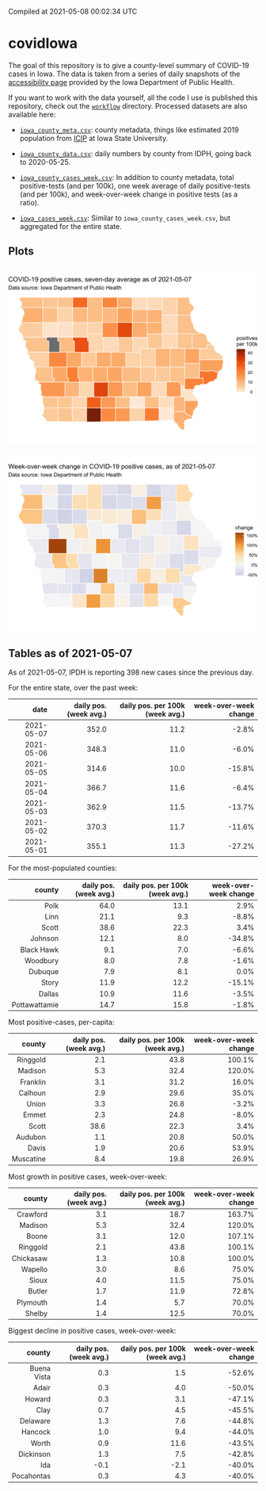 Compiled at 2021-05-08 00:02:34 UTC

<!-- README.md is generated from README.Rmd. Please edit that file -->

# covidIowa

<!-- badges: start -->

<!-- badges: end -->

The goal of this repository is to give a county-level summary of
COVID-19 cases in Iowa. The data is taken from a series of daily
snapshots of the [accessibility
page](https://coronavirus.iowa.gov/pages/access) provided by the Iowa
Department of Public Health.

If you want to work with the data yourself, all the code I use is
published this repository, check out the [`workflow`](workflow)
directory. Processed datasets are also available here:

  - [`iowa_county_meta.csv`](https://raw.githubusercontent.com/ijlyttle/covidIowa/master/workflow/data/99-publish/iowa_county_meta.csv):
    county metadata, things like estimated 2019 population from
    [ICIP](https://www.icip.iastate.edu/tables/population/counties-estimates)
    at Iowa State University.

  - [`iowa_county_data.csv`](https://raw.githubusercontent.com/ijlyttle/covidIowa/master/workflow/data/99-publish/iowa_county_data.csv):
    daily numbers by county from IDPH, going back to 2020-05-25.

  - [`iowa_county_cases_week.csv`](https://raw.githubusercontent.com/ijlyttle/covidIowa/master/workflow/data/99-publish/iowa_county_data.csv):
    In addition to county metadata, total positive-tests (and per 100k),
    one week average of daily positive-tests (and per 100k), and
    week-over-week change in positive tests (as a ratio).

  - [`iowa_cases_week.csv`](https://raw.githubusercontent.com/ijlyttle/covidIowa/master/workflow/data/99-publish/iowa_cases_week.csv):
    Similar to `iowa_county_cases_week.csv`, but aggregated for the
    entire state.

## Plots

![](workflow/data/99-publish/iowa_cases.png)

![](workflow/data/99-publish/iowa_change.png)

## Tables as of 2021-05-07

As of 2021-05-07, IPDH is reporting 398 new cases since the previous
day.

For the entire state, over the past week:

|       date | daily pos. (week avg.) | daily pos. per 100k (week avg.) | week-over-week change |
| ---------: | ---------------------: | ------------------------------: | --------------------: |
| 2021-05-07 |                  352.0 |                            11.2 |                \-2.8% |
| 2021-05-06 |                  348.3 |                            11.0 |                \-6.0% |
| 2021-05-05 |                  314.6 |                            10.0 |               \-15.8% |
| 2021-05-04 |                  366.7 |                            11.6 |                \-6.4% |
| 2021-05-03 |                  362.9 |                            11.5 |               \-13.7% |
| 2021-05-02 |                  370.3 |                            11.7 |               \-11.6% |
| 2021-05-01 |                  355.1 |                            11.3 |               \-27.2% |

For the most-populated counties:

|        county | daily pos. (week avg.) | daily pos. per 100k (week avg.) | week-over-week change |
| ------------: | ---------------------: | ------------------------------: | --------------------: |
|          Polk |                   64.0 |                            13.1 |                  2.9% |
|          Linn |                   21.1 |                             9.3 |                \-8.8% |
|         Scott |                   38.6 |                            22.3 |                  3.4% |
|       Johnson |                   12.1 |                             8.0 |               \-34.8% |
|    Black Hawk |                    9.1 |                             7.0 |                \-6.6% |
|      Woodbury |                    8.0 |                             7.8 |                \-1.6% |
|       Dubuque |                    7.9 |                             8.1 |                  0.0% |
|         Story |                   11.9 |                            12.2 |               \-15.1% |
|        Dallas |                   10.9 |                            11.6 |                \-3.5% |
| Pottawattamie |                   14.7 |                            15.8 |                \-1.8% |

Most positive-cases, per-capita:

|    county | daily pos. (week avg.) | daily pos. per 100k (week avg.) | week-over-week change |
| --------: | ---------------------: | ------------------------------: | --------------------: |
|  Ringgold |                    2.1 |                            43.8 |                100.1% |
|   Madison |                    5.3 |                            32.4 |                120.0% |
|  Franklin |                    3.1 |                            31.2 |                 16.0% |
|   Calhoun |                    2.9 |                            29.6 |                 35.0% |
|     Union |                    3.3 |                            26.8 |                \-3.2% |
|     Emmet |                    2.3 |                            24.8 |                \-8.0% |
|     Scott |                   38.6 |                            22.3 |                  3.4% |
|   Audubon |                    1.1 |                            20.8 |                 50.0% |
|     Davis |                    1.9 |                            20.6 |                 53.9% |
| Muscatine |                    8.4 |                            19.8 |                 26.9% |

Most growth in positive cases, week-over-week:

|    county | daily pos. (week avg.) | daily pos. per 100k (week avg.) | week-over-week change |
| --------: | ---------------------: | ------------------------------: | --------------------: |
|  Crawford |                    3.1 |                            18.7 |                163.7% |
|   Madison |                    5.3 |                            32.4 |                120.0% |
|     Boone |                    3.1 |                            12.0 |                107.1% |
|  Ringgold |                    2.1 |                            43.8 |                100.1% |
| Chickasaw |                    1.3 |                            10.8 |                100.0% |
|   Wapello |                    3.0 |                             8.6 |                 75.0% |
|     Sioux |                    4.0 |                            11.5 |                 75.0% |
|    Butler |                    1.7 |                            11.9 |                 72.8% |
|  Plymouth |                    1.4 |                             5.7 |                 70.0% |
|    Shelby |                    1.4 |                            12.5 |                 70.0% |

Biggest decline in positive cases, week-over-week:

|      county | daily pos. (week avg.) | daily pos. per 100k (week avg.) | week-over-week change |
| ----------: | ---------------------: | ------------------------------: | --------------------: |
| Buena Vista |                    0.3 |                             1.5 |               \-52.6% |
|       Adair |                    0.3 |                             4.0 |               \-50.0% |
|      Howard |                    0.3 |                             3.1 |               \-47.1% |
|        Clay |                    0.7 |                             4.5 |               \-45.5% |
|    Delaware |                    1.3 |                             7.6 |               \-44.8% |
|     Hancock |                    1.0 |                             9.4 |               \-44.0% |
|       Worth |                    0.9 |                            11.6 |               \-43.5% |
|   Dickinson |                    1.3 |                             7.5 |               \-42.8% |
|         Ida |                  \-0.1 |                           \-2.1 |               \-40.0% |
|  Pocahontas |                    0.3 |                             4.3 |               \-40.0% |
